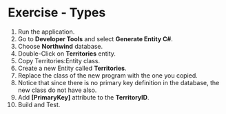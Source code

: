 ﻿# Exercise - Types

1.  Run the application.
2.	Go to **Developer Tools** and select **Generate Entity C#**.
3.	Choose **Northwind** database.
4.	Double-Click on **Territories** entity.
5.	Copy Territories:Entity class. 
6.	Create a new Entity called **Territories**.
7.	Replace the class of the new program with the one you copied.
8.  Notice that since there is no primary key definition in the database, the new class do not have also.
7.  Add **[PrimaryKey]** attribute to the **TerritoryID**.
9.	Build and Test. 


